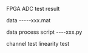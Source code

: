 FPGA ADC test result

data -----xxx.mat

data process script ----xxx.py

channel test
linearity test
